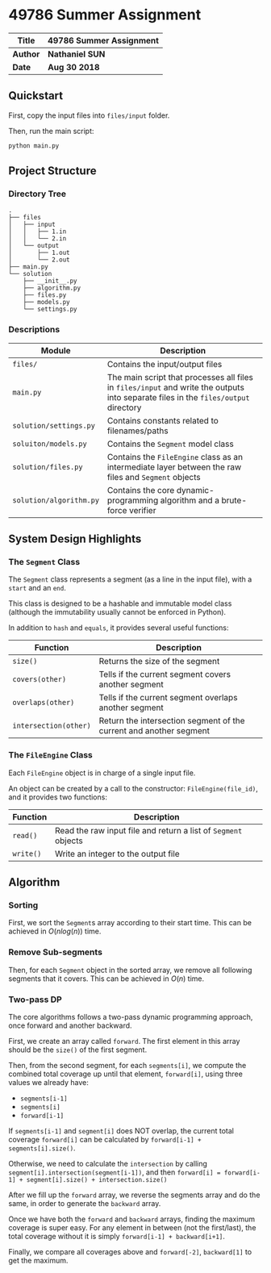 # 49786 Summer Assignment

| Title |  49786 Summer Assignment | 
| --- | --- | 
| **Author** | **Nathaniel SUN**
| **Date** | **Aug 30 2018**

## Quickstart

First, copy the input files into `files/input` folder.

Then, run the main script:

```bash
python main.py
```

## Project Structure

### Directory Tree

```
.
├── files
│   ├── input
│   │   ├── 1.in
│   │   └── 2.in
│   └── output
│       ├── 1.out
│       └── 2.out
├── main.py
└── solution
    ├── __init__.py
    ├── algorithm.py
    ├── files.py
    ├── models.py
    └── settings.py
```

### Descriptions

| Module | Description | 
| --- | --- | 
| `files/` | Contains the input/output files
| `main.py` | The main script that processes all files in `files/input` and write the outputs into separate files in the `files/output` directory 
| `solution/settings.py` | Contains constants related to filenames/paths
| `soluiton/models.py` | Contains the `Segment` model class
| `solution/files.py` | Contains the `FileEngine` class as an intermediate layer between the raw files and `Segment` objects
| `solution/algorithm.py` | Contains the core dynamic-programming algorithm and a brute-force verifier

## System Design Highlights

### The `Segment` Class

The `Segment` class represents a segment (as a line in the input file), with a `start` and an `end`.

This class is designed to be a hashable and immutable model class (although the immutability usually cannot be enforced in Python).

In addition to `hash` and `equals`, it provides several useful functions:

| Function | Description | 
| --- | --- | 
| `size()` | Returns the size of the segment
| `covers(other)` | Tells if the current segment covers another segment
| `overlaps(other)` | Tells if the current segment overlaps another segment
| `intersection(other)` | Return the intersection segment of the current and another segment 

### The `FileEngine` Class

Each `FileEngine` object is in charge of a single input file. 

An object can be created by a call to the constructor: `FileEngine(file_id)`, and it provides two functions:

| Function | Description | 
| --- | --- | 
| `read()` | Read the raw input file and return a list of `Segment` objects
| `write()` | Write an integer to the output file

## Algorithm

### Sorting

First, we sort the `Segment`s array according to their start time. This can be achieved in $O(n log(n))$ time.

### Remove Sub-segments

Then, for each `Segment` object in the sorted array, we remove all following segments that it covers. This can be achieved in $O(n)$ time.

### Two-pass DP

The core algorithms follows a two-pass dynamic programming approach, once forward and another backward.

First, we create an array called `forward`. The first element in this array should be the `size()` of the first segment.

Then, from the second segment, for each `segments[i]`, we compute the combined total coverage up until that element, `forward[i]`, using three values we already have:

* `segments[i-1]`
* `segments[i]`
* `forward[i-1]`

If `segments[i-1]` and `segment[i]` does NOT overlap, the current total coverage `forward[i]` can be calculated by `forward[i-1] + segments[i].size()`.

Otherwise, we need to calculate the `intersection` by calling `segment[i].intersection(segment[i-1])`, and then `forward[i] = forward[i-1] + segment[i].size() + intersection.size()`

After we fill up the `forward` array, we reverse the segments array and do the same, in order to generate the `backward` array. 

Once we have both the `forward` and `backward` arrays, finding the maximum coverage is super easy. For any element in between (not the first/last), the total coverage without it is simply `forward[i-1] + backward[i+1]`.

Finally, we compare all coverages above and `forward[-2]`, `backward[1]` to get the maximum. 
